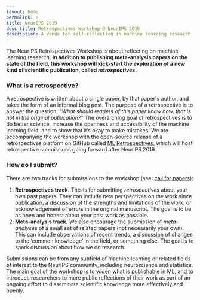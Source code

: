 ```yaml
---
layout: home
permalink: /
title: NeurIPS 2019
desc_title: Retrospectives Workshop @ NeurIPS 2019
description: A venue for self-reflection in machine learning research
---
```



The NeurIPS Retrospectives Workshop is about reflecting on machine learning research. **In addition to publishing meta-analysis papers on the state of the field, this workshop will kick-start the exploration of a new kind of scientific publication, called *retrospectives*.** 

### What is a retrospective?

A retrospective is written about a single paper, by that paper's author, and takes the form of an informal blog post. The purpose of a retrospective is to answer the question: 
*“What should readers of this paper know now, that is not in the original publication?”* 
The overarching goal of retrospectives is to do better science, increase the openness and accessibility of the machine learning field, and to show that it’s okay to make mistakes.
We are accompanying the workshop with the open-source release of a retrospectives platform on GitHub called [ML Retrospectives](https://ml-retrospectives.github.io/), which will host retrospective submissions going forward after NeurIPS 2019. 

### How do I submit?

There are two tracks for submissions to the workshop (see: [call for papers](https://ml-retrospectives.github.io/neurips2019/cfp/)):

1. **Retrospectives track.** This is for submitting *retrospectives* about your own past papers. They can include new perspectives on the work since publication, a discussion of the strengths and limitations of the work, or acknowledgement of errors in the original manuscript. The goal is to be as open and honest about your past work as possible.   
2. **Meta-analysis track.** We also encourage the submission of *meta-analyses* of a small set of related papers (not necessarily your own). This can include observations of recent trends, a discussion of changes to the ‘common knowledge’ in the field, or something else. The goal is to spark discussion about how we do research.  

Submissions can be from any subfield of machine learning or related fields of interest to the NeurIPS community, including neuroscience and statistics.  The main goal of the workshop is to widen what is publishable in ML, and to introduce researchers to more public reflections of their work as part of an ongoing effort to disseminate scientific knowledge more effectively and openly. 




